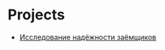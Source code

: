 # Projects

* [Исследование надёжности заёмщиков](https://github.com/PhoenixAnalist/Projects/tree/main/Исследование%20надёжности%20заёмщиков)

